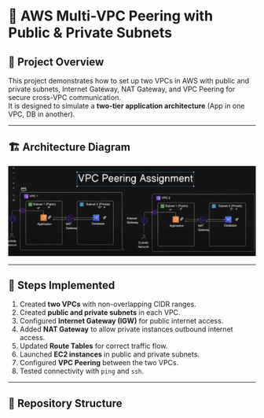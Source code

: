 # 🚀 AWS Multi-VPC Peering with Public & Private Subnets

## 📌 Project Overview
This project demonstrates how to set up two VPCs in AWS with public and private subnets, Internet Gateway, NAT Gateway, and VPC Peering for secure cross-VPC communication.  
It is designed to simulate a **two-tier application architecture** (App in one VPC, DB in another).

---

## 🏗️ Architecture Diagram
![AWS VPC Peering Diagram](aws-vpc-peering-diagram.png)

---

## 🔧 Steps Implemented
1. Created **two VPCs** with non-overlapping CIDR ranges.  
2. Created **public and private subnets** in each VPC.  
3. Configured **Internet Gateway (IGW)** for public internet access.  
4. Added **NAT Gateway** to allow private instances outbound internet access.  
5. Updated **Route Tables** for correct traffic flow.  
6. Launched **EC2 instances** in public and private subnets.  
7. Configured **VPC Peering** between the two VPCs.  
8. Tested connectivity with `ping` and `ssh`.

---

## 📂 Repository Structure
